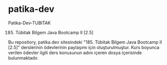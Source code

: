 # patika-dev
Patika-Dev-TUBITAK

185. Tübitak Bilgem Java Bootcamp II [2.5]

Bu repository, patika.dev sitesindeki "185. Tübitak Bilgem Java Bootcamp II [2.5]" derslerinin ödevlerinin paylaşımı için oluşturulmuştur. 
Kurs boyunca verilen ödevler ilgili ders konusunun adını içeren dosya içerisinde bulunmaktadır.
